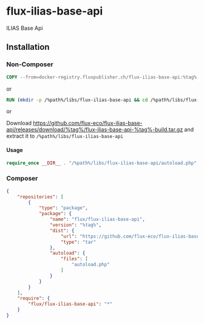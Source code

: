 # flux-ilias-base-api

ILIAS Base Api

## Installation

### Non-Composer

```dockerfile
COPY --from=docker-registry.fluxpublisher.ch/flux-ilias-base-api:%tag% /flux-ilias-base-api /%path%/libs/flux-ilias-base-api
```

or

```dockerfile
RUN (mkdir -p /%path%/libs/flux-ilias-base-api && cd /%path%/libs/flux-ilias-base-api && wget -O - https://github.com/flux-eco/flux-ilias-base-api/releases/download/%tag%/flux-ilias-base-api-%tag%-build.tar.gz | tar -xz --strip-components=1)
```

or

Download https://github.com/flux-eco/flux-ilias-base-api/releases/download/%tag%/flux-ilias-base-api-%tag%-build.tar.gz and extract it to `/%path%/libs/flux-ilias-base-api`

#### Usage

```php
require_once __DIR__ . "/%path%/libs/flux-ilias-base-api/autoload.php";
```

### Composer

```json
{
    "repositories": [
        {
            "type": "package",
            "package": {
                "name": "flux/flux-ilias-base-api",
                "version": "%tag%",
                "dist": {
                    "url": "https://github.com/flux-eco/flux-ilias-base-api/releases/download/%tag%/flux-ilias-base-api-%tag%-build.tar.gz",
                    "type": "tar"
                },
                "autoload": {
                    "files": [
                        "autoload.php"
                    ]
                }
            }
        }
    ],
    "require": {
        "flux/flux-ilias-base-api": "*"
    }
}
```
